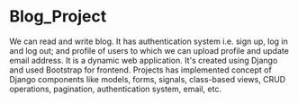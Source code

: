 # Blog_Project
We can read and write blog. It has authentication system i.e. sign up, log in and log out; and profile of users to which we can upload profile and update email address. It is a dynamic web application.
It's created using Django and used Bootstrap for frontend. Projects has implemented concept of Django components like models, forms, signals, class-based views, CRUD operations, pagination, authentication system, email, etc.
